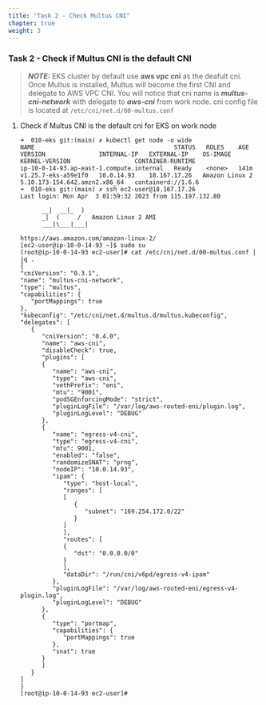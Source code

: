 ```yaml
---
title: "Task 2 - Check Multus CNI"
chapter: true
weight: 3
---
```


### Task 2 - Check if Multus CNI is the default CNI

   > **_NOTE:_** EKS cluster by default use **aws vpc cni** as the deafult cni. Once Multus is installed, Multus will become the first CNI and delegate to AWS VPC CNI.
   You will notice that cni name is ***multus-cni-network*** with delegate to ***aws-cni*** from work node. cni config file is located at `/etc/cni/net.d/00-multus.conf`

1. Check if Multus CNI is the default cni for EKS on work node

   ```
   ➜  010-eks git:(main) ✗ kubectl get node -o wide
   NAME                                       STATUS   ROLES    AGE    VERSION               INTERNAL-IP   EXTERNAL-IP    OS-IMAGE         KERNEL-VERSION                  CONTAINER-RUNTIME
   ip-10-0-14-93.ap-east-1.compute.internal   Ready    <none>   141m   v1.25.7-eks-a59e1f0   10.0.14.93    18.167.17.26   Amazon Linux 2   5.10.173-154.642.amzn2.x86_64   containerd://1.6.6
   ➜  010-eks git:(main) ✗ ssh ec2-user@18.167.17.26
   Last login: Mon Apr  3 01:59:32 2023 from 115.197.132.80

         __|  __|_  )
         _|  (     /   Amazon Linux 2 AMI
         ___|\___|___|

   https://aws.amazon.com/amazon-linux-2/
   [ec2-user@ip-10-0-14-93 ~]$ sudo su
   [root@ip-10-0-14-93 ec2-user]# cat /etc/cni/net.d/00-multus.conf | jq .
   {
   "cniVersion": "0.3.1",
   "name": "multus-cni-network",
   "type": "multus",
   "capabilities": {
      "portMappings": true
   },
   "kubeconfig": "/etc/cni/net.d/multus.d/multus.kubeconfig",
   "delegates": [
      {
         "cniVersion": "0.4.0",
         "name": "aws-cni",
         "disableCheck": true,
         "plugins": [
         {
            "name": "aws-cni",
            "type": "aws-cni",
            "vethPrefix": "eni",
            "mtu": "9001",
            "podSGEnforcingMode": "strict",
            "pluginLogFile": "/var/log/aws-routed-eni/plugin.log",
            "pluginLogLevel": "DEBUG"
         },
         {
            "name": "egress-v4-cni",
            "type": "egress-v4-cni",
            "mtu": 9001,
            "enabled": "false",
            "randomizeSNAT": "prng",
            "nodeIP": "10.0.14.93",
            "ipam": {
               "type": "host-local",
               "ranges": [
               [
                  {
                     "subnet": "169.254.172.0/22"
                  }
               ]
               ],
               "routes": [
               {
                  "dst": "0.0.0.0/0"
               }
               ],
               "dataDir": "/run/cni/v6pd/egress-v4-ipam"
            },
            "pluginLogFile": "/var/log/aws-routed-eni/egress-v4-plugin.log",
            "pluginLogLevel": "DEBUG"
         },
         {
            "type": "portmap",
            "capabilities": {
               "portMappings": true
            },
            "snat": true
         }
         ]
      }
   ]
   }
   [root@ip-10-0-14-93 ec2-user]#

   ```